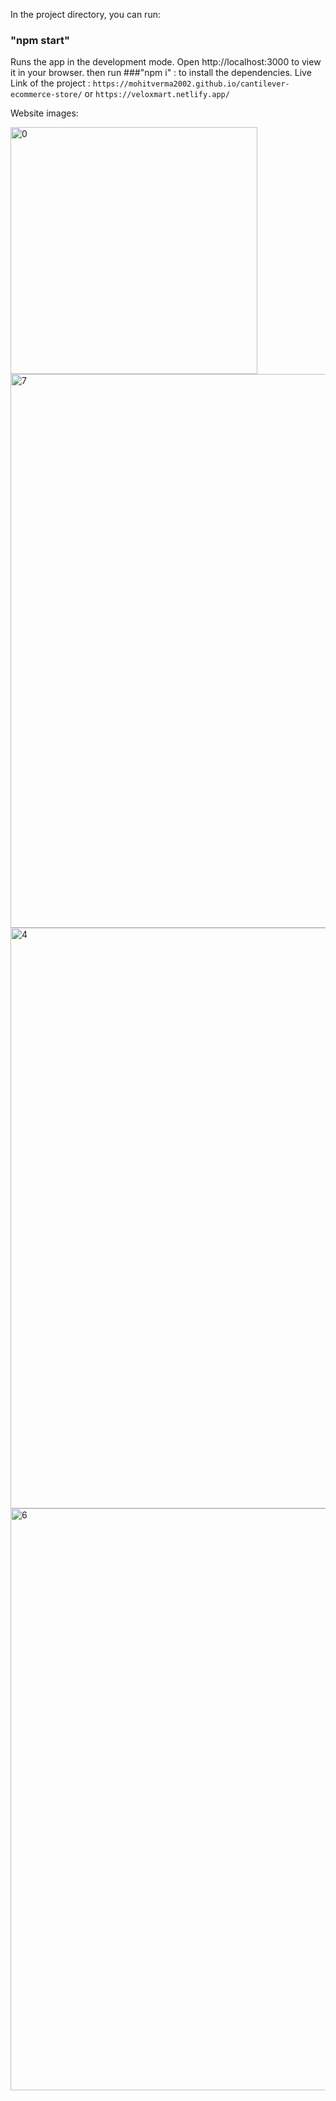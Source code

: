 In the project directory, you can run:
### "npm start"
Runs the app in the development mode.
Open http://localhost:3000 to view it in your browser.
then run ###"npm i" : 
to install the dependencies.
Live Link of the project : `https://mohitverma2002.github.io/cantilever-ecommerce-store/` or `https://veloxmart.netlify.app/`

Website images: 

<img width="395" alt="0" src="https://github.com/MohitVerma2002/cantilever-ecommerce-store/assets/113125771/a4771271-16be-47bb-a094-6b075049fa42">

<img width="886" alt="7" src="https://github.com/MohitVerma2002/cantilever-ecommerce-store/assets/113125771/7a4c6edc-6fc6-4f39-ac57-168073e9f718">

<img width="929" alt="4" src="https://github.com/MohitVerma2002/cantilever-ecommerce-store/assets/113125771/684a4a13-d3e2-47be-b756-3fbc0e71f2ae">

<img width="931" alt="6" src="https://github.com/MohitVerma2002/cantilever-ecommerce-store/assets/113125771/375d9d5c-7b7e-422a-a38b-0933f3e7cc0b">


